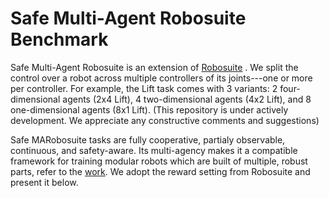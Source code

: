 # Safe Multi-Agent Robosuite Benchmark

Safe Multi-Agent Robosuite is an extension of [Robosuite](https://github.com/ARISE-Initiative/robosuite) . We split the control over a robot across multiple controllers of its joints---one or more per controller. For example, the Lift task comes with 3 variants: 2 four-dimensional agents (2x4 Lift), 4 two-dimensional agents (4x2 Lift), and 8 one-dimensional agents (8x1 Lift). (This repository is under actively development. We appreciate any constructive comments and suggestions)

Safe MARobosuite tasks are fully cooperative, partialy observable, continuous, and safety-aware. Its multi-agency makes it a compatible framework for training modular robots which are built of multiple, robust parts, refer to the [work](https://mediatum.ub.tum.de/doc/1506779/1506779.pdf). We adopt the reward setting from Robosuite and present it below.


<!--
# robosuite

![gallery of_environments](docs/images/gallery.png)

[**[Homepage]**](https://robosuite.ai/) &ensp; [**[White Paper]**](https://arxiv.org/abs/2009.12293) &ensp; [**[Documentations]**](https://robosuite.ai/docs/overview.html) &ensp; [**[ARISE Initiative]**](https://github.com/ARISE-Initiative)

-------
## Latest Updates
- [10/19/2021] **v1.3**: Ray tracing and physically based rendering tools :sparkles: and access to additional vision modalities 🎥 [[video spotlight]](https://www.youtube.com/watch?v=2xesly6JrQ8) [[release notes]](https://github.com/ARISE-Initiative/robosuite/releases/tag/v1.3)

- [02/17/2021] **v1.2**: Added observable sensor models :eyes: and dynamics randomization :game_die: [[release notes]](https://github.com/ARISE-Initiative/robosuite/releases/tag/v1.2)

- [12/17/2020] **v1.1**: Refactored infrastructure and standardized model classes for much easier environment prototyping :wrench: [[release notes]](https://github.com/ARISE-Initiative/robosuite/releases/tag/v1.1)

-------

**robosuite** is a simulation framework powered by the [MuJoCo](http://mujoco.org/) physics engine for robot learning. It also offers a suite of benchmark environments for reproducible research. The current release (v1.3) features rendering tools, ground-truth of vision modalities, and camera utilities. This project is part of the broader [Advancing Robot Intelligence through Simulated Environments (ARISE) Initiative](https://github.com/ARISE-Initiative), with the aim of lowering the barriers of entry for cutting-edge research at the intersection of AI and Robotics.

Data-driven algorithms, such as reinforcement learning and imitation learning, provide a powerful and generic tool in robotics. These learning paradigms, fueled by new advances in deep learning, have achieved some exciting successes in a variety of robot control problems. However, the challenges of reproducibility and the limited accessibility of robot hardware (especially during a pandemic) have impaired research progress. The overarching goal of **robosuite** is to provide researchers with:

* a standardized set of benchmarking tasks for rigorous evaluation and algorithm development;
* a modular design that offers great flexibility to design new robot simulation environments;
* a high-quality implementation of robot controllers and off-the-shelf learning algorithms to lower the barriers to entry.

This framework was originally developed since late 2017 by researchers in [Stanford Vision and Learning Lab](http://svl.stanford.edu) (SVL) as an internal tool for robot learning research. Now it is actively maintained and used for robotics research projects in SVL and the [UT Robot Perception and Learning Lab](http://rpl.cs.utexas.edu) (RPL). We welcome community contributions to this project. For details please check out our [contributing guidelines](CONTRIBUTING.md).

This release of **robosuite** contains seven robot models, eight gripper models, six controller modes, and nine standardized tasks. It also offers a modular design of APIs for building new environments with procedural generation. We highlight these primary features below:

* **standardized tasks**: a set of standardized manipulation tasks of large diversity and varying complexity and RL benchmarking results for reproducible research;
* **procedural generation**: modular APIs for programmatically creating new environments and new tasks as combinations of robot models, arenas, and parameterized 3D objects;
* **robot controllers**: a selection of controller types to command the robots, such as joint-space velocity control, inverse kinematics control, operational space control, and 3D motion devices for teleoperation;
* **multi-modal sensors**: heterogeneous types of sensory signals, including low-level physical states, RGB cameras, depth maps, and proprioception;
* **human demonstrations**: utilities for collecting human demonstrations, replaying demonstration datasets, and leveraging demonstration data for learning. Check out our sister project [robomimic](https://arise-initiative.github.io/robomimic-web/);
* **photorealistic rendering**: integration with advanced graphics tools that provide real-time photorealistic renderings of simulated scenes.


-->
